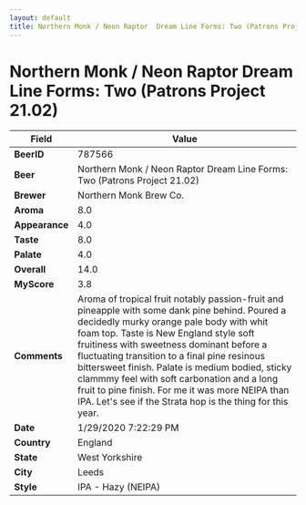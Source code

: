 ```yaml
---
layout: default
title: Northern Monk / Neon Raptor  Dream Line Forms: Two (Patrons Project 21.02)
---
```


# Northern Monk / Neon Raptor  Dream Line Forms: Two (Patrons Project 21.02)

| Field         | Value     |
|---------------|-----------|
| **BeerID** | 787566 |
| **Beer** | Northern Monk / Neon Raptor  Dream Line Forms: Two (Patrons Project 21.02) |
| **Brewer** | Northern Monk Brew Co. |
| **Aroma** | 8.0 |
| **Appearance** | 4.0 |
| **Taste** | 8.0 |
| **Palate** | 4.0 |
| **Overall** | 14.0 |
| **MyScore** | 3.8 |
| **Comments** | Aroma of tropical fruit notably passion-fruit and pineapple with some dank pine behind. Poured a decidedly murky orange pale body with whit foam top. Taste is New England style soft fruitiness with sweetness dominant before a fluctuating transition to a final pine resinous bittersweet finish. Palate is medium bodied, sticky clammmy feel with soft carbonation and a long fruit to pine finish. For me it was more NEIPA than IPA. Let's see if the Strata hop is the thing for this year. |
| **Date** | 1/29/2020 7:22:29 PM |
| **Country** | England |
| **State** | West Yorkshire |
| **City** | Leeds |
| **Style** | IPA - Hazy (NEIPA) |

